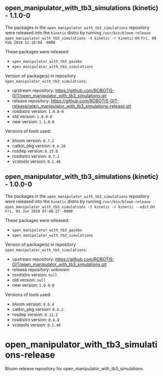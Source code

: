 ## open_manipulator_with_tb3_simulations (kinetic) - 1.1.0-0

The packages in the `open_manipulator_with_tb3_simulations` repository were released into the `kinetic` distro by running `/usr/bin/bloom-release open_manipulator_with_tb3_simulations -t kinetic -r kinetic` on `Fri, 08 Feb 2019 11:16:04 -0000`

These packages were released:
- `open_manipulator_with_tb3_gazebo`
- `open_manipulator_with_tb3_simulations`

Version of package(s) in repository `open_manipulator_with_tb3_simulations`:

- upstream repository: https://github.com/ROBOTIS-GIT/open_manipulator_with_tb3_simulations.git
- release repository: https://github.com/ROBOTIS-GIT-release/open_manipulator_with_tb3_simulations-release.git
- rosdistro version: `1.0.0-0`
- old version: `1.0.0-0`
- new version: `1.1.0-0`

Versions of tools used:

- bloom version: `0.7.2`
- catkin_pkg version: `0.4.10`
- rosdep version: `0.15.0`
- rosdistro version: `0.7.2`
- vcstools version: `0.1.40`


## open_manipulator_with_tb3_simulations (kinetic) - 1.0.0-0

The packages in the `open_manipulator_with_tb3_simulations` repository were released into the `kinetic` distro by running `/usr/bin/bloom-release open_manipulator_with_tb3_simulations -t kinetic -r kinetic --edit` on `Fri, 01 Jun 2018 07:48:27 -0000`

These packages were released:
- `open_manipulator_with_tb3_gazebo`
- `open_manipulator_with_tb3_simulations`

Version of package(s) in repository `open_manipulator_with_tb3_simulations`:

- upstream repository: https://github.com/ROBOTIS-GIT/open_manipulator_with_tb3_simulations.git
- release repository: unknown
- rosdistro version: `null`
- old version: `null`
- new version: `1.0.0-0`

Versions of tools used:

- bloom version: `0.6.4`
- catkin_pkg version: `0.4.2`
- rosdep version: `0.12.2`
- rosdistro version: `0.6.8`
- vcstools version: `0.1.40`


# open_manipulator_with_tb3_simulations-release
Bloom release repository for open_manipulator_with_tb3_simulations
